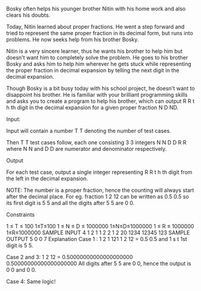 Bosky often helps his younger brother Nitin with his home work and also clears his doubts.

Today, Nitin learned about proper fractions. He went a step forward and tried to represent the same proper fraction in its decimal form, but runs into problems. He now seeks help from his brother Bosky.

Nitin is a very sincere learner, thus he wants his brother to help him but doesn't want him to completely solve the problem. He goes to his brother Bosky and asks him to help him wherever he gets stuck while representing the proper fraction in decimal expansion by telling the next digit in the decimal expansion.

Though Bosky is a bit busy today with his school project, he doesn't want to disappoint his brother. He is familiar with your brilliant programming skills and asks you to create a program to help his brother, which can output 
R
R 
t
h
th digit in the decimal expansion for a given proper fraction 
N
D
ND.

Input:

Input will contain a number 
T
T denoting the number of test cases.

Then 
T
T test cases follow, each one consisting 
3
3 integers 
N
N 
D
D 
R
R where 
N
N and 
D
D are numerator and denominator respectively.

Output

For each test case, output a single integer representing 
R
R 
t
h
th digit from the left in the decimal expansion.

NOTE: The number is a proper fraction, hence the counting will always start after the decimal place. For eg. fraction 
1
2
12 can be written as 
0.5
0.5 so its first digit is 
5
5 and all the digits after 
5
5 are 
0
0.

Constraints

1
≤
T
≤
100
1≤T≤100
1
≤
N
≤
D
≤
1000000
1≤N≤D≤1000000
1
≤
R
≤
1000000
1≤R≤1000000
SAMPLE INPUT 
4
1 2 1
1 2 2
1 2 20
1234 12345 123
SAMPLE OUTPUT 
5
0
0
7
Explanation
Case 1 : 
1
2
1
121 
1
2
12 = 
0.5
0.5 and 
1
s
t
1st digit is 
5
5.

Case 2 and 3: 
1
2
12 = 
0.50000000000000000000
0.50000000000000000000 
All digits after 
5
5 are 
0
0, hence the output is 
0
0 and 
0
0.

Case 4: Same logic!
